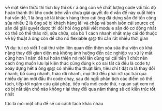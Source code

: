 về mặt kiến thức thì tích lũy thi ok r á ông
còn về chất lượng code với tốc độ hoàn thành thì kho code trên vẫn chưa giải quyết đc
ở vấn đề này xuất hiện hai vấn đề, 1 là ông sẽ lái khách hàng theo cái ông đã dựng sẳn đở tốn công sửa nhiều
2 là ông sẽ bị khách hàng lái và chấp vá banh luôn cái source có sẳn
để giải quyết được thì đồi hỏi ông phải viết module sẳn đó cơ động nhất có thể
có thể tháo rời, sửa chửa, xóa bỏ 1 cách nhanh nhất
máy cái đó thuộc về kỷ thuật á ông
còn để cho nó flexiable @@
thì cần rất nhiều thời gian

Ví dụ:
tui có viết 1 cái thư viện liên quan đến thêm xóa sửa
thư viện có khả năng thay đổi gian diện mà không ảnh hưởng đến các nghiệp vụ xử lý
mất cũng hơn 1 năm để tui hoàn thiện nó
mõi lần dùng tui cải tiến 1 chút
nên cách ông muốn lưu lại kiện thức cũng đúng k có sai
tất cả đều là code tự xoay dựng hết á ông @@
có nhiều thủ thuật lấm, tiêu chí t đặt ra là thay đổi nhanh, bổ sung nhanh, tháo rời nhanh, mọi thứ đều phải rời rạc
trải qua nhiều dự án mới đầu thì code chay, sau đó ngồi phân tích các điểm có thể tách, tiếp tới ngâm cứu giải pháp, tiếp nữa mới code thử, r quan sát xem nó có bị nất tiện chổ nào không r lại thay đổi qua năm tháng sẽ có kiến trúc tốt nhất

tức là mõi một chủ đề sẽ có cách tách khác nhau

